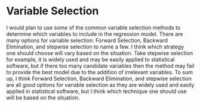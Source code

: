 # Variable Selection  
I would plan to use some of the common variable selection methods to determine which variables to include in the regression model. There are many options for variable selection: Forward Selection, Backward Elimination,
and stepwise selection to name a few. I think which strategy one should choose will vary based on the situation. Take stepwise selection for example, it is widely used and may be easily applied to statistical 
software, but if there too many candidate variables then the method may fail to provide the best model due to the addition of irrelevant variables. To sum up, I think Forward Selection, Backward Elimination,
and stepwise selection are all good options for variable selection as they are widely used and easily applied in statistical software, but I think which technique one should use will be based on the situation.
